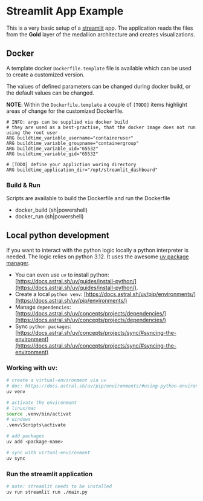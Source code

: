 # Streamlit App Example

This is a very basic setup of a [streamlit](https://streamlit.io/) app. The application reads the files from the **Gold** layer of the medallion architecture and creates visualizations.

## Docker
A template docker `Dockerfile.template` file is available which can be used to create a customized version.

The values of defined parameters can be changed during docker build, or the default values can be changed.

**NOTE**: Within the `Dockerfile.template` a couple of `[TODO]` items highlight areas of change for the customized Dockerfile.

```docker
# INFO: args can be supplied via docker build
# they are used as a best-practise, that the docker image does not run using the root user
ARG buildtime_variable_username="containeruser"
ARG buildtime_variable_groupname="containergroup"
ARG buildtime_variable_uid="65532"
ARG buildtime_variable_gid="65532"

# [TODO] define your appliction woring directory
ARG buildtime_application_dir="/opt/streamlit_dashboard"
```

### Build & Run
Scripts are available to build the Dockerfile and run the Dockerfile
- docker_build (sh|powershell)
- docker_run (sh|powershell)


## Local python development
If you want to interact with the python logic locally a python interpreter is needed. The logic relies on python 3.12. It uses the awesome [uv package manager](https://docs.astral.sh/uv/).

- You can even use `uv` to install python: [https://docs.astral.sh/uv/guides/install-python/](https://docs.astral.sh/uv/guides/install-python/).
- Create a local `python venv`: [https://docs.astral.sh/uv/pip/environments/](https://docs.astral.sh/uv/pip/environments/)
- Manage `dependencies`: [https://docs.astral.sh/uv/concepts/projects/dependencies/](https://docs.astral.sh/uv/concepts/projects/dependencies/)
- Sync `python packages`: [https://docs.astral.sh/uv/concepts/projects/sync/#syncing-the-environment](https://docs.astral.sh/uv/concepts/projects/sync/#syncing-the-environment)



### Working with uv:
```bash
# create a virtual-environment via uv
# doc: https://docs.astral.sh/uv/pip/environments/#using-python-environments
uv venv

# activate the environment
# linux/mac
source .venv/bin/activat
# windows
.venv\Scripts\activate

# add packages
uv add <package-name>

# sync with virtual-environment
uv sync
```


### Run the streamlit application
```bash
# note: streamlit needs to be installed
uv run streamlit run ./main.py
```
